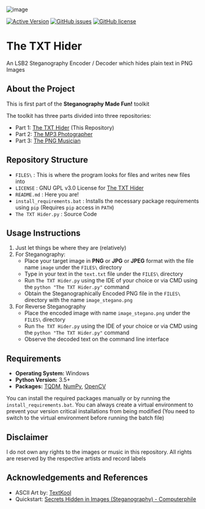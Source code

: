 ![image](https://user-images.githubusercontent.com/51400137/183978234-0502b007-17e7-4ad8-8023-0ce10b1a2a56.png)

[![Active Version](https://img.shields.io/badge/version-v2022.07.19-blue)](https://github.com/SagarDevAchar/TheTXTHider/releases/download/release/The.TXT.Hider.v2022.07.19.zip)
[![GitHub issues](https://img.shields.io/github/issues/SagarDevAchar/TheTXTHider)](https://github.com/SagarDevAchar/TheTXTHider/issues)
[![GitHub license](https://img.shields.io/github/license/SagarDevAchar/TheTXTHider)](https://github.com/SagarDevAchar/TheTXTHider/blob/main/LICENSE)

# The TXT Hider

An LSB2 Steganography Encoder / Decoder which hides plain text in PNG Images

## About the Project

This is first part of the **Steganography Made Fun!** toolkit

The toolkit has three parts divided into three repositories:

- Part 1: [The TXT Hider](https://sagardevachar.github.io/TheTXTHider/) (This Repository)
- Part 2: [The MP3 Photographer](https://sagardevachar.github.io/TheMP3Photographer/)
- Part 3: [The PNG Musician](https://sagardevachar.github.io/ThePNGMusician/)

## Repository Structure

- `FILES\` : This is where the program looks for files and writes new files into
- `LICENSE` : GNU GPL v3.0 License for [The TXT Hider](https://github.com/SagarDevAchar/TheTXTHider)
- `README.md` : Here you are!
- `install_requirements.bat` : Installs the necessary package requirements using `pip` (Requires `pip` access in `PATH`)
- `The TXT Hider.py` : Source Code

## Usage Instructions

1. Just let things be where they are (relatively)
2. For Steganography:
    - Place your target image in **PNG** or **JPG** or **JPEG** format with the file name `image` under the `FILES\` directory
    - Type in your text in the `text.txt` file under the `FILES\` directory
    - Run `The TXT Hider.py` using the IDE of your choice or via CMD using the `python "The TXT Hider.py"` command
    - Obtain the Steganographically Encoded PNG file in the `FILES\` directory with the name `image_stegano.png`
3. For Reverse Steganography
    - Place the encoded image with name `image_stegano.png` under the `FILES\` directory
    - Run `The TXT Hider.py` using the IDE of your choice or via CMD using the `python "The TXT Hider.py"` command
    - Observe the decoded text on the command line interface


## Requirements

- **Operating System:** Windows
- **Python Version:** 3.5+
- **Packages:** [TQDM](https://tqdm.github.io/), [NumPy](https://numpy.org/), [OpenCV](https://opencv.org/)

You can install the required packages manually or by running the `install_requirements.bat`. You can always create a virtual environment to prevent your version critical installations from being modified (You need to switch to the virtual environment before running the batch file)

## Disclaimer

I do not own any rights to the images or music in this repository. All rights are reserved by the respective artists and record labels

## Acknowledgements and References

- ASCII Art by: [TextKool](https://textkool.com/en)
- Quickstart: [Secrets Hidden in Images (Steganography) - Computerphile](https://youtu.be/TWEXCYQKyDc)

